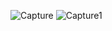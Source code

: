 ![Capture](https://user-images.githubusercontent.com/122290600/220648730-e948561b-09f3-4fb6-ac91-8544228f2d52.PNG)
![Capture1](https://user-images.githubusercontent.com/122290600/220648761-6e19a80c-7b1e-4997-8e1f-b7b0fd1ddd80.PNG)
